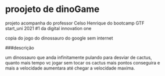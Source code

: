 # proojeto de dinoGame

projeto acompanha do professor Celso Henrique do bootcamp GTF start_uni 2021 #1 da digital innovation one 

copia do jogo do dinossauro do google sem internet

###descrição

um dinossauro que anda infinitamente pulando para desviar de cactus, quanto mais tempo vc jogar sem tocar os cactus mais pontos conseguira 
e mais a velocidade aumentara até chegar a velocidade maxima.
